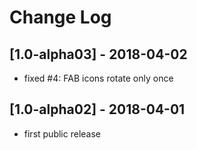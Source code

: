 # Change Log

## [1.0-alpha03] - 2018-04-02
- fixed #4: FAB icons rotate only once

## [1.0-alpha02] - 2018-04-01
- first public release

